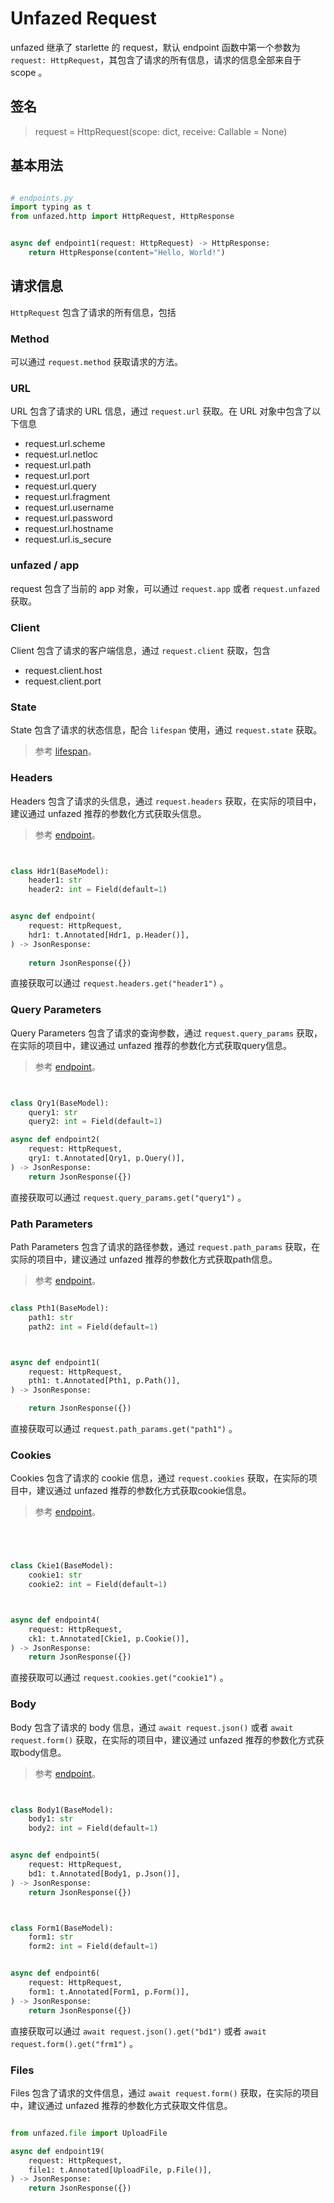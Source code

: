 Unfazed Request
=====

unfazed 继承了 starlette 的 request，默认 endpoint 函数中第一个参数为 `request: HttpRequest`，其包含了请求的所有信息，请求的信息全部来自于 scope 。

## 签名

> request = HttpRequest(scope: dict, receive: Callable = None)


## 基本用法


```python

# endpoints.py
import typing as t
from unfazed.http import HttpRequest, HttpResponse


async def endpoint1(request: HttpRequest) -> HttpResponse:
    return HttpResponse(content="Hello, World!")

```


## 请求信息

`HttpRequest` 包含了请求的所有信息，包括


### Method

可以通过 `request.method` 获取请求的方法。


### URL

URL 包含了请求的 URL 信息，通过 `request.url` 获取。在 URL 对象中包含了以下信息

- request.url.scheme
- request.url.netloc
- request.url.path
- request.url.port
- request.url.query
- request.url.fragment
- request.url.username
- request.url.password
- request.url.hostname
- request.url.is_secure

### unfazed / app

request 包含了当前的 app 对象，可以通过 `request.app` 或者 `request.unfazed` 获取。

### Client

Client 包含了请求的客户端信息，通过 `request.client` 获取，包含

- request.client.host
- request.client.port


### State

State 包含了请求的状态信息，配合 `lifespan` 使用，通过 `request.state` 获取。

> 参考 [lifespan](../others/lifespan.md)。


### Headers

Headers 包含了请求的头信息，通过 `request.headers` 获取，在实际的项目中，建议通过 unfazed 推荐的参数化方式获取头信息。

> 参考 [endpoint](./endpoint.md)。

```python


class Hdr1(BaseModel):
    header1: str
    header2: int = Field(default=1)


async def endpoint(
    request: HttpRequest,
    hdr1: t.Annotated[Hdr1, p.Header()],
) -> JsonResponse:
    
    return JsonResponse({})


```


直接获取可以通过 `request.headers.get("header1")` 。


### Query Parameters


Query Parameters 包含了请求的查询参数，通过 `request.query_params` 获取，在实际的项目中，建议通过 unfazed 推荐的参数化方式获取query信息。

> 参考 [endpoint](./endpoint.md)。

```python


class Qry1(BaseModel):
    query1: str
    query2: int = Field(default=1)

async def endpoint2(
    request: HttpRequest,
    qry1: t.Annotated[Qry1, p.Query()],
) -> JsonResponse:
    return JsonResponse({})


```

直接获取可以通过 `request.query_params.get("query1")` 。


### Path Parameters

Path Parameters 包含了请求的路径参数，通过 `request.path_params` 获取，在实际的项目中，建议通过 unfazed 推荐的参数化方式获取path信息。

> 参考 [endpoint](./endpoint.md)。

```python

class Pth1(BaseModel):
    path1: str
    path2: int = Field(default=1)



async def endpoint1(
    request: HttpRequest,
    pth1: t.Annotated[Pth1, p.Path()],
) -> JsonResponse:

    return JsonResponse({})

```

直接获取可以通过 `request.path_params.get("path1")` 。


### Cookies

Cookies 包含了请求的 cookie 信息，通过 `request.cookies` 获取，在实际的项目中，建议通过 unfazed 推荐的参数化方式获取cookie信息。

> 参考 [endpoint](./endpoint.md)。

```python




class Ckie1(BaseModel):
    cookie1: str
    cookie2: int = Field(default=1)



async def endpoint4(
    request: HttpRequest,
    ck1: t.Annotated[Ckie1, p.Cookie()],
) -> JsonResponse:
    return JsonResponse({})


```

直接获取可以通过 `request.cookies.get("cookie1")` 。


### Body

Body 包含了请求的 body 信息，通过 `await request.json()` 或者 `await request.form()` 获取，在实际的项目中，建议通过 unfazed 推荐的参数化方式获取body信息。

> 参考 [endpoint](./endpoint.md)。

```python


class Body1(BaseModel):
    body1: str
    body2: int = Field(default=1)


async def endpoint5(
    request: HttpRequest,
    bd1: t.Annotated[Body1, p.Json()],
) -> JsonResponse:
    return JsonResponse({})



class Form1(BaseModel):
    form1: str
    form2: int = Field(default=1)


async def endpoint6(
    request: HttpRequest,
    form1: t.Annotated[Form1, p.Form()],
) -> JsonResponse:
    return JsonResponse({})

```

直接获取可以通过 `await request.json().get("bd1")` 或者 `await request.form().get("frm1")` 。


### Files

Files 包含了请求的文件信息，通过 `await request.form()` 获取，在实际的项目中，建议通过 unfazed 推荐的参数化方式获取文件信息。

```python

from unfazed.file import UploadFile

async def endpoint19(
    request: HttpRequest,
    file1: t.Annotated[UploadFile, p.File()],
) -> JsonResponse:
    return JsonResponse({})


```